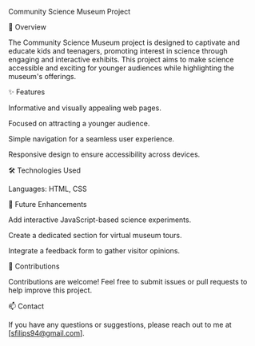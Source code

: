 Community Science Museum Project

🌟 Overview

The Community Science Museum project is designed to captivate and educate kids and teenagers, promoting interest in science through engaging and interactive exhibits. This project aims to make science accessible and exciting for younger audiences while highlighting the museum's offerings.

✨ Features

Informative and visually appealing web pages.

Focused on attracting a younger audience.

Simple navigation for a seamless user experience.

Responsive design to ensure accessibility across devices.

🛠️ Technologies Used

Languages: HTML, CSS

📌 Future Enhancements

Add interactive JavaScript-based science experiments.

Create a dedicated section for virtual museum tours.

Integrate a feedback form to gather visitor opinions.

🙌 Contributions

Contributions are welcome! Feel free to submit issues or pull requests to help improve this project.

📫 Contact

If you have any questions or suggestions, please reach out to me at [sfilips94@gmail.com].

